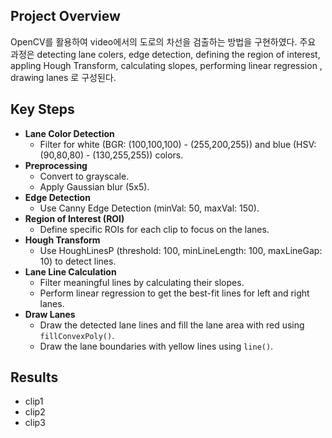 ## Project Overview

OpenCV를 활용하여 video에서의 도로의 차선을 검출하는 방법을 구현하였다. 주요 과정은  detecting lane colers, edge detection, defining the region of interest, appling Hough Transform, calculating slopes, performing linear regression , drawing lanes 로 구성된다. 

## Key Steps

- **Lane Color Detection**
    - Filter for white (BGR: (100,100,100) - (255,200,255)) and blue (HSV: (90,80,80) - (130,255,255)) colors.
- **Preprocessing**
    - Convert to grayscale.
    - Apply Gaussian blur (5x5).
- **Edge Detection**
    - Use Canny Edge Detection (minVal: 50, maxVal: 150).
- **Region of Interest (ROI)**
    - Define specific ROIs for each clip to focus on the lanes.
- **Hough Transform**
    - Use HoughLinesP (threshold: 100, minLineLength: 100, maxLineGap: 10) to detect lines.
- **Lane Line Calculation**
    - Filter meaningful lines by calculating their slopes.
    - Perform linear regression to get the best-fit lines for left and right lanes.
- **Draw Lanes**
    - Draw the detected lane lines and fill the lane area with red using `fillConvexPoly()`.
    - Draw the lane boundaries with yellow lines using `line()`.

## Results

- clip1
- clip2
- clip3
